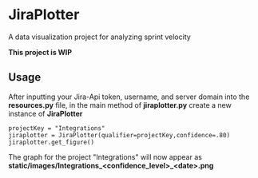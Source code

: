 # JiraPlotter
A data visualization project for analyzing sprint velocity

**This project is WIP**

## Usage
After inputting your Jira-Api token, username, and server domain into the **resources.py** file, in the main method of **jiraplotter.py** create a new instance of **JiraPlotter** 
```
projectKey = "Integrations"
jiraplotter = JiraPlotter(qualifier=projectKey,confidence=.80)
jiraplotter.get_figure()
```
The graph for the project "Integrations" will now appear as **static/images/Integrations_\<confidence_level\>_\<date\>.png**

